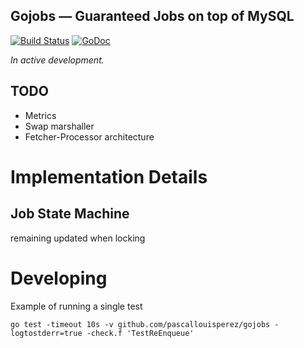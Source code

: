## Gojobs — Guaranteed Jobs on top of MySQL

[![Build Status](https://travis-ci.org/pascallouisperez/gojobs.svg?branch=master)](https://travis-ci.org/pascallouisperez/gojobs)
[![GoDoc](https://godoc.org/github.com/pascallouisperez/gojobs?status.svg)](https://godoc.org/github.com/pascallouisperez/gojobs)

_In active development._

## TODO

* Metrics
* Swap marshaller
* Fetcher-Processor architecture

# Implementation Details

## Job State Machine

remaining updated when locking

# Developing

Example of running a single test

    go test -timeout 10s -v github.com/pascallouisperez/gojobs -logtostderr=true -check.f 'TestReEnqueue'
